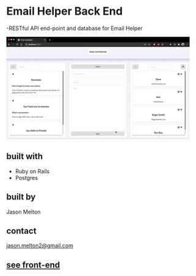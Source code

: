 # Email Helper Back End

-RESTful API end-point and database for Email Helper

<img src="https://github.com/cooljasonmelton/email-automater/blob/master/demo.gif"/>


## built with
- Ruby on Rails
- Postgres

## built by
Jason Melton

## contact
jason.melton2@gmail.com

## <a href="https://github.com/cooljasonmelton/email-helper"> see front-end </a>
